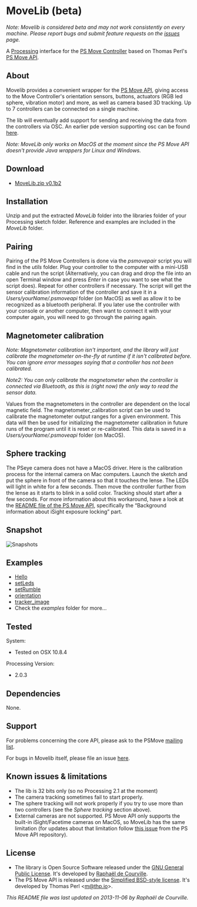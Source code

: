 # MoveLib (beta)

*Note: Movelib is considered beta and may not work consistently on every machine. Please report bugs and submit feature requests on the [issues](https://github.com/SableRaf/movelib/issues) page.*

A [Processing](http://processing.org/) interface for the [PS Move Controller](http://en.wikipedia.org/wiki/PlayStation_Move) based on Thomas Perl's [PS Move API](http://thp.io/2010/psmove/).

## About

Movelib provides a convenient wrapper for the [PS Move API](http://thp.io/2010/psmove/), giving access to the Move Controller's orientation sensors, buttons, actuators (RGB led sphere, vibration motor) and more, as well as camera based 3D tracking. Up to 7 controllers can be connected on a single machine.

The lib will eventually add support for sending and receiving the data from the controllers via OSC. An earlier pde version supporting osc can be found [here](https://github.com/SableRaf/MoveP5).

*Note: MoveLib only works on MacOS at the moment since the PS Move API doesn't provide Java wrappers for Linux and Windows.*

## Download

* [MoveLib.zip v0.1b2](https://github.com/SableRaf/movelib/raw/master/MoveLib/download/MoveLib.zip)

## Installation

Unzip and put the extracted *MoveLib* folder into the libraries folder of your Processing sketch folder. Reference and examples are included in the *MoveLib* folder.

## Pairing

Pairing of the PS Move Controllers is done via the *psmovepair* script you will find in the *utils* folder. Plug your controller to the computer with a mini-USB cable and run the script (Alternatively, you can drag and drop the file into an open Terminal window and press *Enter* in case you want to see what the script does). Repeat for other controllers if necessary. The script will get the sensor calibration information of the controller and save it in a *Users/yourName/.psmoveapi* folder (on MacOS) as well as allow it to be recognized as a bluetooth peripheral. If you later use the controller with your console or another computer, then want to connect it with your computer again, you will need to go through the pairing again.

## Magnetometer calibration

*Note: Magnetometer calibration isn't important, and the library will just calibrate the magnetometer on-the-fly at runtime if it isn't calibrated before. You can ignore error messages saying that a controller has not been calibrated.*

*Note2: You can only calibrate the magnetometer when the controller is connected via Bluetooth, as this is (right now) the only way to read the sensor data.*

Values from the magnetometers in the controller are dependent on the local magnetic field. The magnetometer_calibration script can be used to calibrate the magnetometer output ranges for a given environment. This data will then be used for initializing the magnetometer calibration in future runs of the program until it is reset or re-calibrated. This data is saved in a *Users/yourName/.psmoveapi* folder (on MacOS).

## Sphere tracking

The PSeye camera does not have a MacOS driver. Here is the calibration process for the internal camera on Mac computers. Launch the sketch and put the sphere in front of the camera so that it touches the lense. The LEDs will light in white for a few seconds. Then move the controller further from the lense as it starts to blink in a solid color. Tracking should start after a few seconds. For more information about this workaround, have a look at the [README file of the PS Move API](https://raw.github.com/thp/psmoveapi/master/README.osx), specifically the “Background information about iSight exposure locking” part.


## Snapshot

![Snapshots](https://raw.github.com/SableRaf/movelib/master/ressources/capture.png)

## Examples

* [Hello](https://github.com/SableRaf/movelib/tree/master/MoveLib/examples/Hello/Hello.pde)
* [setLeds](https://github.com/SableRaf/movelib/tree/master/MoveLib/examples/setLeds/setLeds.pde)
* [setRumble](https://github.com/SableRaf/movelib/tree/master/MoveLib/examples/setRumble/setRumble.pde)
* [orientation](https://github.com/SableRaf/movelib/tree/master/MoveLib/examples/orientation/orientation.pde)
* [tracker_image](https://github.com/SableRaf/movelib/tree/master/MoveLib/examples/tracker_image/tracker_image.pde)
* Check the *examples* folder for more...

## Tested

System:

* Tested on OSX 10.8.4

Processing Version:

* 2.0.3

## Dependencies

None.

## Support

For problems concerning the core API, please ask to the PSMove [mailing list](https://lists.ims.tuwien.ac.at/mailman/listinfo/psmove).

For bugs in Movelib itself, please file an issue [here](https://github.com/SableRaf/movelib/issues).

## Known issues & limitations

* The lib is 32 bits only (so no Processing 2.1 at the moment)
* The camera tracking sometimes fail to start properly.
* The sphere tracking will not work properly if you try to use more than two controllers (see the *Sphere tracking* section above).
* External cameras are not supported. PS Move API only supports the built-in iSight/Facetime cameras on MacOS, so MoveLib has the same limitation (for updates about that limitation follow [this issue](https://github.com/thp/psmoveapi/issues/68) from the PS Move API repository).

## License

* The library is Open Source Software released under the [GNU General Public License](https://raw.github.com/SableRaf/movelib/master/reference/LICENSE.txt). It's developed by [Raphaël de Courville](https://vimeo.com/sableraf/).
* The PS Move API is released under the [Simplified BSD-style license](https://raw.github.com/thp/psmoveapi/master/COPYING). It's developed by Thomas Perl <[m@thp.io](mailto:m@thp.io)>.

*This README file was last updated on 2013-11-06 by Raphaël de Courville.*
